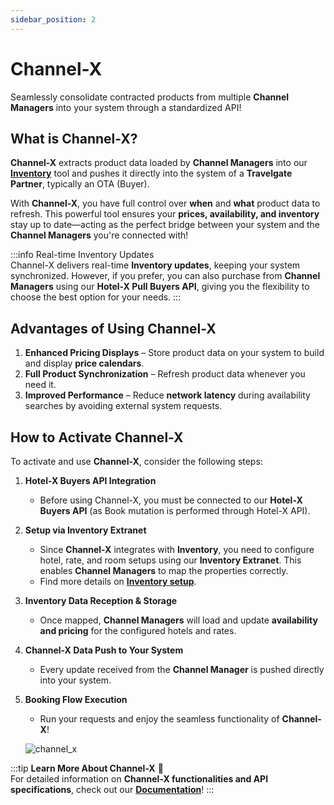 ```yaml
---
sidebar_position: 2
---
```


# Channel-X

Seamlessly consolidate contracted products from multiple **Channel Managers** into your system through a standardized API!

## What is Channel-X? 

**Channel-X** extracts product data loaded by **Channel Managers** into our **[Inventory](/kb/our-products/are-you-a-buyer/inventory/what-is-inventory)** tool and pushes it directly into the system of a **Travelgate Partner**, typically an OTA (Buyer).

With **Channel-X**, you have full control over **when** and **what** product data to refresh. This powerful tool ensures your **prices, availability, and inventory** stay up to date—acting as the perfect bridge between your system and the **Channel Managers** you're connected with!

:::info Real-time Inventory Updates   
Channel-X delivers real-time **Inventory updates**, keeping your system synchronized. However, if you prefer, you can also purchase from **Channel Managers** using our **Hotel-X Pull Buyers API**, giving you the flexibility to choose the best option for your needs.
:::

## Advantages of Using Channel-X 

1. **Enhanced Pricing Displays** – Store product data on your system to build and display **price calendars**.
2. **Full Product Synchronization** – Refresh product data whenever you need it.
3. **Improved Performance** – Reduce **network latency** during availability searches by avoiding external system requests.

## How to Activate Channel-X 

To activate and use **Channel-X**, consider the following steps:

1. **Hotel-X Buyers API Integration**  
   - Before using Channel-X, you must be connected to our **Hotel-X Buyers API** (as Book mutation is performed through Hotel-X API).

2. **Setup via Inventory Extranet**  
   - Since **Channel-X** integrates with **Inventory**, you need to configure hotel, rate, and room setups using our **Inventory Extranet**. This enables **Channel Managers** to map the properties correctly.  
   - Find more details on **[Inventory setup](https://knowledge.travelgate.com/inventory-set-up)**.

3. **Inventory Data Reception & Storage**  
   - Once mapped, **Channel Managers** will load and update **availability and pricing** for the configured hotels and rates.

4. **Channel-X Data Push to Your System**  
   - Every update received from the **Channel Manager** is pushed directly into your system.

5. **Booking Flow Execution**  
   - Run your requests and enjoy the seamless functionality of **Channel-X**!

   ![channel_x](https://storage.travelgate.com/kbase/channel_x.jpg)

:::tip
**Learn More About Channel-X** 📖  
For detailed information on **Channel-X functionalities and API specifications**, check out our **[Documentation](/docs/apis/for-buyers/inventory-buyers/channel-x-push-buyers-api/quickstart)**!
:::
